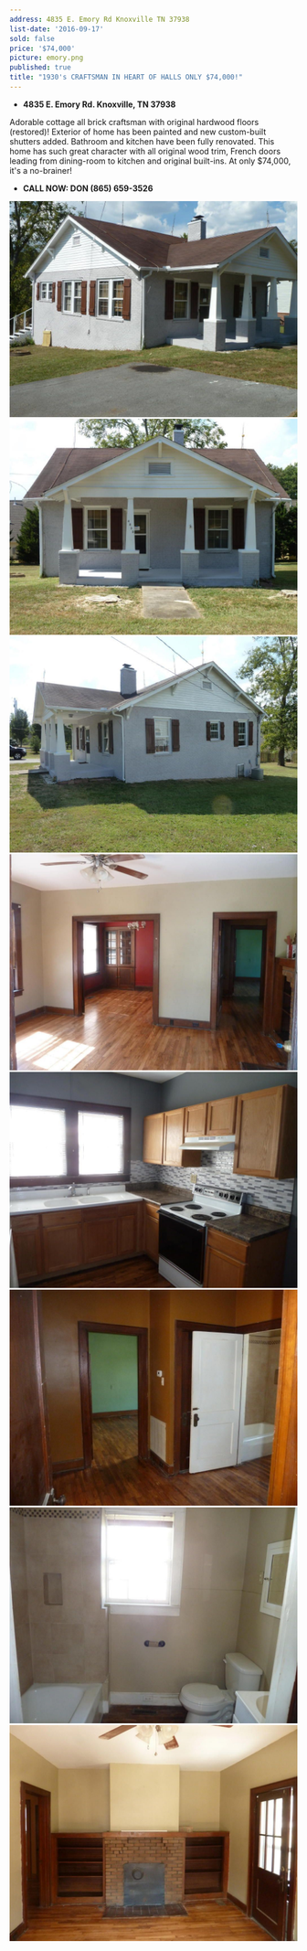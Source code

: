 ```yaml
---
address: 4835 E. Emory Rd Knoxville TN 37938
list-date: '2016-09-17'
sold: false
price: '$74,000'
picture: emory.png
published: true
title: "1930's CRAFTSMAN IN HEART OF HALLS ONLY $74,000!"
---
```



* **4835 E. Emory Rd. Knoxville, TN 37938**


Adorable cottage all brick craftsman with original hardwood floors (restored)! Exterior of home has been painted and new custom-built shutters added. Bathroom and kitchen have been fully renovated. This home has such great character with all original wood trim, French doors leading from dining-room to kitchen and original built-ins. At only $74,000, it's a no-brainer!

* **CALL NOW: DON (865) 659-3526**


![](/uploads/versions/isybv3wvcwy6241000000000---x----1024-768x---.jpg)![](/uploads/versions/is6ey9z5zskq941000000000---x----1024-768x---.jpg)![](/uploads/versions/ismy0aub7w9cu31000000000---x----1024-768x---.jpg)![](/uploads/versions/isesyxb53o1fu31000000000---x----1024-768x---.jpg)![](/uploads/versions/isu04gxltsvv141000000000---x----1024-768x---.jpg)![](/uploads/versions/isqpcsybapsk141000000000---x----1024-768x---.jpg)![](/uploads/versions/is6qvr8vgrfvm31000000000---x----1024-768x---.jpg)![](/uploads/versions/isyve4hiex0i141000000000---x----1024-768x---.jpg)